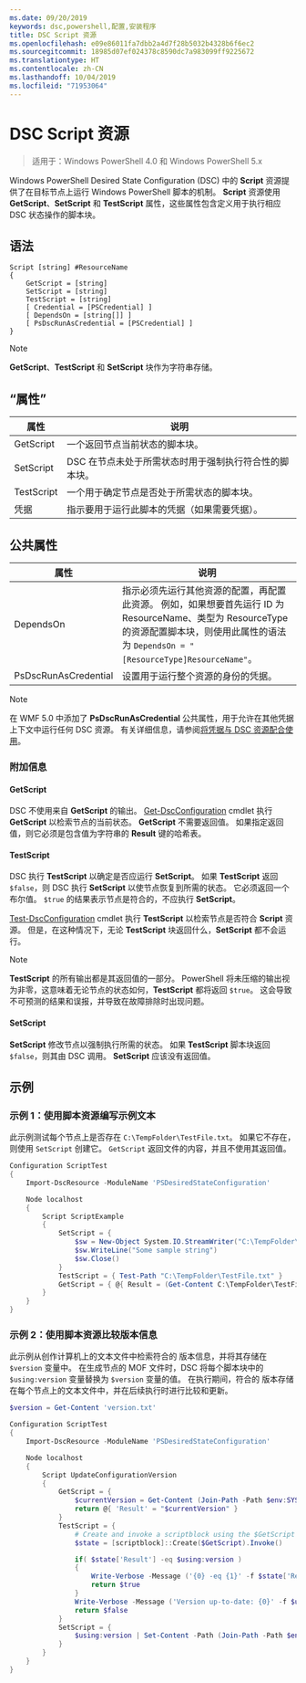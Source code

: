 ```yaml
---
ms.date: 09/20/2019
keywords: dsc,powershell,配置,安装程序
title: DSC Script 资源
ms.openlocfilehash: e09e86011fa7dbb2a4d7f28b5032b4328b6f6ec2
ms.sourcegitcommit: 18985d07ef024378c8590dc7a983099ff9225672
ms.translationtype: HT
ms.contentlocale: zh-CN
ms.lasthandoff: 10/04/2019
ms.locfileid: "71953064"
---
```

# <a name="dsc-script-resource"></a>DSC Script 资源

> 适用于：Windows PowerShell 4.0 和 Windows PowerShell 5.x

Windows PowerShell Desired State Configuration (DSC) 中的 **Script** 资源提供了在目标节点上运行 Windows PowerShell 脚本的机制。 **Script** 资源使用 **GetScript**、**SetScript** 和 **TestScript** 属性，这些属性包含定义用于执行相应 DSC 状态操作的脚本块。

## <a name="syntax"></a>语法

```Syntax
Script [string] #ResourceName
{
    GetScript = [string]
    SetScript = [string]
    TestScript = [string]
    [ Credential = [PSCredential] ]
    [ DependsOn = [string[]] ]
    [ PsDscRunAsCredential = [PSCredential] ]
}
```

> [!NOTE]
> **GetScript**、**TestScript** 和 **SetScript** 块作为字符串存储。

## <a name="properties"></a>“属性”

|属性 |说明 |
|---|---|
|GetScript |一个返回节点当前状态的脚本块。 |
|SetScript |DSC 在节点未处于所需状态时用于强制执行符合性的脚本块。 |
|TestScript |一个用于确定节点是否处于所需状态的脚本块。 |
|凭据 |指示要用于运行此脚本的凭据（如果需要凭据）。 |

## <a name="common-properties"></a>公共属性

|属性 |说明 |
|---|---|
|DependsOn |指示必须先运行其他资源的配置，再配置此资源。 例如，如果想要首先运行 ID 为 ResourceName、类型为 ResourceType 的资源配置脚本块，则使用此属性的语法为 `DependsOn = "[ResourceType]ResourceName"`。 |
|PsDscRunAsCredential |设置用于运行整个资源的身份的凭据。 |

> [!NOTE]
> 在 WMF 5.0 中添加了 **PsDscRunAsCredential** 公共属性，用于允许在其他凭据上下文中运行任何 DSC 资源。 有关详细信息，请参阅[将凭据与 DSC 资源配合使用](../../../configurations/runasuser.md)。

### <a name="additional-information"></a>附加信息

#### <a name="getscript"></a>GetScript

DSC 不使用来自 **GetScript** 的输出。 [Get-DscConfiguration](/powershell/module/PSDesiredStateConfiguration/Get-DscConfiguration) cmdlet 执行 **GetScript** 以检索节点的当前状态。 **GetScript** 不需要返回值。 如果指定返回值，则它必须是包含值为字符串的 **Result** 键的哈希表。

#### <a name="testscript"></a>TestScript

DSC 执行 **TestScript** 以确定是否应运行 **SetScript**。 如果 **TestScript** 返回 `$false`，则 DSC 执行 **SetScript** 以使节点恢复到所需的状态。 它必须返回一个布尔值。 `$true` 的结果表示节点是符合的，不应执行 **SetScript**。

[Test-DscConfiguration](/powershell/module/PSDesiredStateConfiguration/Test-DscConfiguration) cmdlet 执行 **TestScript** 以检索节点是否符合 **Script** 资源。
但是，在这种情况下，无论 **TestScript** 块返回什么，**SetScript** 都不会运行。

> [!NOTE]
> **TestScript** 的所有输出都是其返回值的一部分。 PowerShell 将未压缩的输出视为非零，这意味着无论节点的状态如何，**TestScript** 都将返回 `$true`。 这会导致不可预测的结果和误报，并导致在故障排除时出现问题。

#### <a name="setscript"></a>SetScript

**SetScript** 修改节点以强制执行所需的状态。 如果 **TestScript** 脚本块返回 `$false`，则其由 DSC 调用。 **SetScript** 应该没有返回值。

## <a name="examples"></a>示例

### <a name="example-1-write-sample-text-using-a-script-resource"></a>示例 1：使用脚本资源编写示例文本

此示例测试每个节点上是否存在 `C:\TempFolder\TestFile.txt`。 如果它不存在，则使用 `SetScript` 创建它。 `GetScript` 返回文件的内容，并且不使用其返回值。

```powershell
Configuration ScriptTest
{
    Import-DscResource -ModuleName 'PSDesiredStateConfiguration'

    Node localhost
    {
        Script ScriptExample
        {
            SetScript = {
                $sw = New-Object System.IO.StreamWriter("C:\TempFolder\TestFile.txt")
                $sw.WriteLine("Some sample string")
                $sw.Close()
            }
            TestScript = { Test-Path "C:\TempFolder\TestFile.txt" }
            GetScript = { @{ Result = (Get-Content C:\TempFolder\TestFile.txt) } }
        }
    }
}
```

### <a name="example-2-compare-version-information-using-a-script-resource"></a>示例 2：使用脚本资源比较版本信息

此示例从创作计算机上的文本文件中检索符合的  版本信息，并将其存储在 `$version` 变量中。 在生成节点的 MOF 文件时，DSC 将每个脚本块中的 `$using:version` 变量替换为 `$version` 变量的值。
在执行期间，符合的  版本存储在每个节点上的文本文件中，并在后续执行时进行比较和更新。

```powershell
$version = Get-Content 'version.txt'

Configuration ScriptTest
{
    Import-DscResource -ModuleName 'PSDesiredStateConfiguration'

    Node localhost
    {
        Script UpdateConfigurationVersion
        {
            GetScript = {
                $currentVersion = Get-Content (Join-Path -Path $env:SYSTEMDRIVE -ChildPath 'version.txt')
                return @{ 'Result' = "$currentVersion" }
            }
            TestScript = {
                # Create and invoke a scriptblock using the $GetScript automatic variable, which contains a string representation of the GetScript.
                $state = [scriptblock]::Create($GetScript).Invoke()

                if( $state['Result'] -eq $using:version )
                {
                    Write-Verbose -Message ('{0} -eq {1}' -f $state['Result'],$using:version)
                    return $true
                }
                Write-Verbose -Message ('Version up-to-date: {0}' -f $using:version)
                return $false
            }
            SetScript = {
                $using:version | Set-Content -Path (Join-Path -Path $env:SYSTEMDRIVE -ChildPath 'version.txt')
            }
        }
    }
}
```